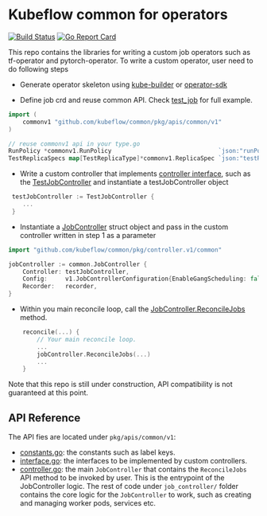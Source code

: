 # Kubeflow common for operators 

[![Build Status](https://travis-ci.com/kubeflow/common.svg?branch=master)](https://travis-ci.com/kubeflow/common/)
[![Go Report Card](https://goreportcard.com/badge/github.com/kubeflow/common)](https://goreportcard.com/report/github.com/kubeflow/common)

This repo contains the libraries for writing a custom job operators such as tf-operator and pytorch-operator.
To write a custom operator, user need to do following steps

- Generate operator skeleton using [kube-builder](https://github.com/kubernetes-sigs/kubebuilder) or [operator-sdk](https://github.com/operator-framework/operator-sdk)

- Define job crd and reuse common API. Check [test_job](test_job) for full example.

```go
import (
    commonv1 "github.com/kubeflow/common/pkg/apis/common/v1"
)

// reuse commonv1 api in your type.go
RunPolicy *commonv1.RunPolicy                              `json:"runPolicy,omitempty"`
TestReplicaSpecs map[TestReplicaType]*commonv1.ReplicaSpec `json:"testReplicaSpecs"`
```

- Write a custom controller that implements [controller interface](pkg/apis/common/v1/interface.go), such as the [TestJobController](test_job/controller.v1/test_job/test_job_controller.go) and instantiate a testJobController object
```go
 testJobController := TestJobController {
    ...
 }
```
- Instantiate a [JobController](pkg/controller.v1/common/job_controller.go) struct object and pass in the custom controller written in step 1 as a parameter
```go
import "github.com/kubeflow/common/pkg/controller.v1/common"

jobController := common.JobController {
    Controller: testJobController,
    Config:     v1.JobControllerConfiguration{EnableGangScheduling: false},
    Recorder:   recorder,
}
```
- Within you main reconcile loop, call the [JobController.ReconcileJobs](pkg/controller.v1/common/job.go) method.
```go
    reconcile(...) {
    	// Your main reconcile loop. 
    	...
    	jobController.ReconcileJobs(...)
    	...
    }

```
Note that this repo is still under construction, API compatibility is not guaranteed at this point.

## API Reference
The API fies are located under `pkg/apis/common/v1`:

- [constants.go](pkg/apis/common/v1/constants.go): the constants such as label keys.
- [interface.go](pkg/apis/common/v1/interface.go): the interfaces to be implemented by custom controllers.
- [controller.go](pkg/controller.v1/common/job_controller.go): the main `JobController` that contains the `ReconcileJobs` API method to be invoked by user. This is the entrypoint of
the JobController logic. The rest of code under `job_controller/` folder contains the core logic for the `JobController` to work, such as creating and managing worker pods, services etc.
